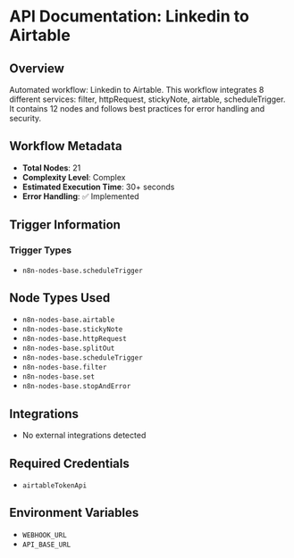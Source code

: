 # API Documentation: Linkedin to Airtable

## Overview
Automated workflow: Linkedin to Airtable. This workflow integrates 8 different services: filter, httpRequest, stickyNote, airtable, scheduleTrigger. It contains 12 nodes and follows best practices for error handling and security.

## Workflow Metadata
- **Total Nodes**: 21
- **Complexity Level**: Complex
- **Estimated Execution Time**: 30+ seconds
- **Error Handling**: ✅ Implemented

## Trigger Information
### Trigger Types
- `n8n-nodes-base.scheduleTrigger`

## Node Types Used
- `n8n-nodes-base.airtable`
- `n8n-nodes-base.stickyNote`
- `n8n-nodes-base.httpRequest`
- `n8n-nodes-base.splitOut`
- `n8n-nodes-base.scheduleTrigger`
- `n8n-nodes-base.filter`
- `n8n-nodes-base.set`
- `n8n-nodes-base.stopAndError`

## Integrations
- No external integrations detected

## Required Credentials
- `airtableTokenApi`

## Environment Variables
- `WEBHOOK_URL`
- `API_BASE_URL`
